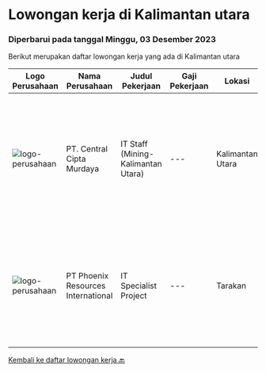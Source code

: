 
  # Lowongan kerja di Kalimantan utara

  ### Diperbarui pada tanggal Minggu, 03 Desember 2023

  Berikut merupakan daftar lowongan kerja yang ada di Kalimantan utara

  |Logo Perusahaan | Nama Perusahaan | Judul Pekerjaan | Gaji Pekerjaan | Lokasi | Deskripsi | Tanggal diunggah | Pranala |
  | -------------- | --------------- | --------------- | --------- | --------- | -------------- | ------- | ----------- |
  |![logo-perusahaan](https://image-service-cdn.seek.com.au/eeb66a83615e77e2f0658052312ccd3a7381bee7/ee4dce1061f3f616224767ad58cb2fc751b8d2dc)|PT. Central Cipta Murdaya|IT Staff (Mining-Kalimantan Utara)|---|Kalimantan Utara|Requirement : Candidate must posses at least bachelor’s degree in Computer Science / Information Technology or equivalent with minimum GPA 3.00 of...|Rabu, 08 November 2023|https://www.jobstreet.co.id/id/job/it-staff-mining-kalimantan-utara-4522954?token=0~fc0b8353-42f3-4e79-a777-33c2a69c498b&sectionRank=1&jobId=jobstreet-id-job-4522954|
|![logo-perusahaan](https://i.ibb.co/sqvTCh9/112815900-stock-vector-no-image-available-icon-flat-vector.webp)|PT Phoenix Resources International|IT Specialist Project|---|Tarakan|Requirements: A bachelor’s degree in any discipline . preferable information Technology. Min 5 work experience as a IT Project Administrator, Project...|Sabtu, 04 November 2023|https://www.jobstreet.co.id/id/job/it-specialist-project-4518998?token=0~fc0b8353-42f3-4e79-a777-33c2a69c498b&sectionRank=2&jobId=jobstreet-id-job-4518998|


  [Kembali ke daftar lowongan kerja 🔙](../README.md#daftar-lowongan-kerja)
  